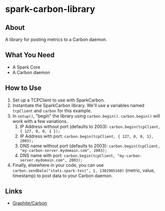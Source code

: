 spark-carbon-library
====================

About
-----
A library for posting metrics to a Carbon daemon.


What You Need
-------------

 - A Spark Core
 - A Carbon daemon    


How to Use
----------

1. Set up a TCPClient to use with SparkCarbon.
2. Instantiate the SparkCarbon library.  We'll use a variables named `tcpClient` and `carbon` for this example.
3. In `setup()`, "begin" the library using `carbon.begin()`.  `carbon.begin()` will work with a few variations.
    1. IP Address without port (defaults to 2003): `carbon.begin(tcpClient, { 127, 0, 0, 1 });`
    2. IP Address with port: `carbon.begin(tcpClient, { 127, 0, 0, 1}, 2003);`
    3. DNS name without port (defaults to 2003): `carbon.begin(tcpClient, "my-carbon-server.mydomain.com", 2003);`
    4. DNS name with port: `carbon.begin(tcpClient, "my-carbon-server.mydomain.com", 2003);`
4. Finally, elsewhere in your code, you can use `carbon.sendData("stats.spark-test", 1, 1302905160)` (metric, value, timestamp) to post data to your Carbon daemon.


Links
-----

 - [Graphite/Carbon](http://graphite.readthedocs.org/)
